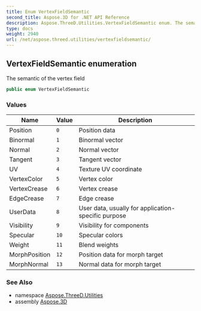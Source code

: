 ```yaml
---
title: Enum VertexFieldSemantic
second_title: Aspose.3D for .NET API Reference
description: Aspose.ThreeD.Utilities.VertexFieldSemantic enum. The semantic of the vertex field
type: docs
weight: 2940
url: /net/aspose.threed.utilities/vertexfieldsemantic/
---
```

## VertexFieldSemantic enumeration

The semantic of the vertex field

```csharp
public enum VertexFieldSemantic
```

### Values

| Name | Value | Description |
| --- | --- | --- |
| Position | `0` | Position data |
| Binormal | `1` | Binormal vector |
| Normal | `2` | Normal vector |
| Tangent | `3` | Tangent vector |
| UV | `4` | Texture UV coordinate |
| VertexColor | `5` | Vertex color |
| VertexCrease | `6` | Vertex crease |
| EdgeCrease | `7` | Edge crease |
| UserData | `8` | User data, usually for application-specific purpose |
| Visibility | `9` | Visibility for components |
| Specular | `10` | Specular colors |
| Weight | `11` | Blend weights |
| MorphPosition | `12` | Position data for morph target |
| MorphNormal | `13` | Normal data for morph target |

### See Also

* namespace [Aspose.ThreeD.Utilities](../../aspose.threed.utilities/)
* assembly [Aspose.3D](../../)


